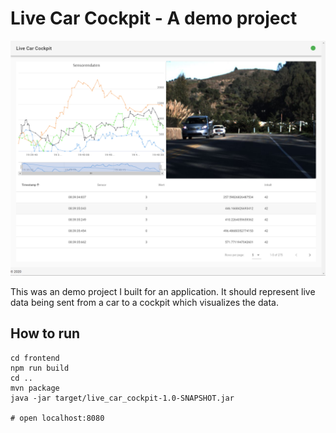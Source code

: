 # Live Car Cockpit - A demo project

![Live Car Cockpit Screenshot](live_car_cockpit.png)

This was an demo project I built for an application. It should represent live data being sent from a car to a cockpit which visualizes the data.

## How to run

```
cd frontend
npm run build
cd ..
mvn package
java -jar target/live_car_cockpit-1.0-SNAPSHOT.jar

# open localhost:8080
```
